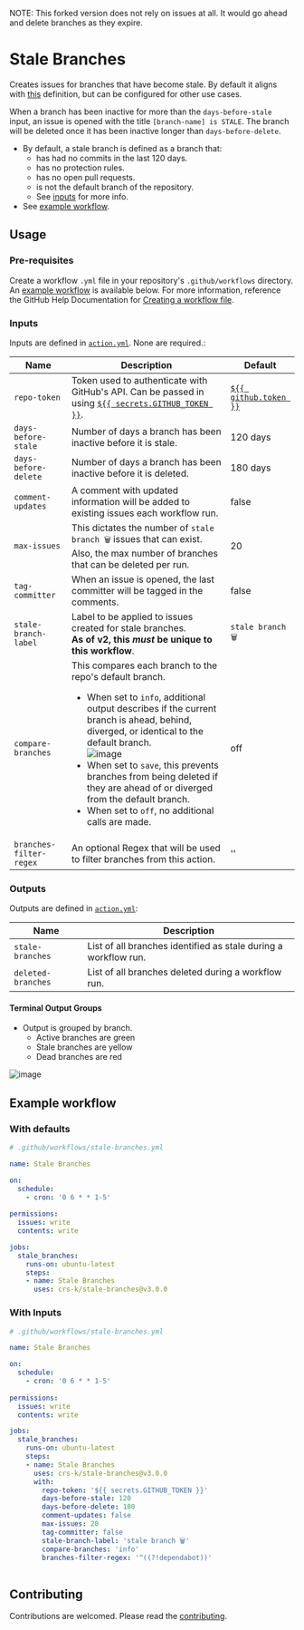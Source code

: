 NOTE: This forked version does not rely on issues at all. It would go ahead and delete branches as they expire.

# Stale Branches

Creates issues for branches that have become stale. By default it aligns with [this](https://docs.github.com/en/repositories/configuring-branches-and-merges-in-your-repository/managing-branches-in-your-repository/viewing-branches-in-your-repository) definition, but can be configured for other use cases.

When a branch has been inactive for more than the `days-before-stale` input, an issue is opened with the title `[branch-name] is STALE`. The branch will be deleted once it has been inactive longer than `days-before-delete`.

* By default, a stale branch is defined as a branch that:
  * has had no commits in the last 120 days.
  * has no protection rules.
  * has no open pull requests.
  * is not the default branch of the repository. 
  * See [inputs](https://github.com/crs-k/stale-branches#inputs) for more info.
* See [example workflow](https://github.com/crs-k/stale-branches#example-workflow).

## Usage

### Pre-requisites
Create a workflow `.yml` file in your repository's `.github/workflows` directory. An [example workflow](#example-workflow) is available below. For more information, reference the GitHub Help Documentation for [Creating a workflow file](https://help.github.com/en/articles/configuring-a-workflow#creating-a-workflow-file).

### Inputs
Inputs are defined in [`action.yml`](action.yml). None are required.:

| Name | Description | Default |
| --------------- | ---- | --- |
| `repo-token` | Token used to authenticate with GitHub's API. Can be passed in using [`${{ secrets.GITHUB_TOKEN }}`](https://docs.github.com/en/actions/security-guides/automatic-token-authentication#about-the-github_token-secret). | [`${{ github.token }}`](https://docs.github.com/en/actions/learn-github-actions/contexts#github-context) |
| `days-before-stale` | Number of days a branch has been inactive before it is stale. | 120 days |
| `days-before-delete` | Number of days a branch has been inactive before it is deleted. | 180 days |
| `comment-updates` | A comment with updated information will be added to existing issues each workflow run. | false |
| `max-issues` | This dictates the number of `stale branch 🗑️` issues that can exist. Also, the max number of branches that can be deleted per run. | 20 |
| `tag-committer` | When an issue is opened, the last committer will be tagged in the comments. | false |
| `stale-branch-label` | Label to be applied to issues created for stale branches. <br>**As of v2, this _must_ be unique to this workflow**. | `stale branch 🗑️` |
| `compare-branches` | This compares each branch to the repo's default branch. <ul><li>When set to `info`, additional output describes if the current branch is ahead, behind, diverged, or identical to the default branch.<br>![image](https://user-images.githubusercontent.com/26232872/157590411-7c97806c-a509-4002-b7a5-a1e4a5da08eb.png)</li> <li>When set to `save`, this prevents branches from being deleted if they are ahead of or diverged from the default branch.</li> <li>When set to `off`, no additional calls are made.</li></ul> | off |
| `branches-filter-regex` | An optional Regex that will be used to filter branches from this action. | '' |

### Outputs
Outputs are defined in [`action.yml`](action.yml):

| Name | Description |
| ---- | ----------- |
| `stale-branches` | List of all branches identified as stale during a workflow run. |
| `deleted-branches` | List of all branches deleted during a workflow run. |

#### Terminal Output Groups
* Output is grouped by branch.
  * Active branches are green
  * Stale branches are yellow
  * Dead branches are red
  
![image](https://user-images.githubusercontent.com/26232872/155919116-50a2ded9-2839-4957-aaa2-caa9c40c91c9.png)


## Example workflow

### With defaults
```yaml
# .github/workflows/stale-branches.yml

name: Stale Branches

on:
  schedule:
    - cron: '0 6 * * 1-5'
    
permissions:
  issues: write
  contents: write

jobs:
  stale_branches:
    runs-on: ubuntu-latest
    steps:
    - name: Stale Branches
      uses: crs-k/stale-branches@v3.0.0
```
### With Inputs
```yaml
# .github/workflows/stale-branches.yml

name: Stale Branches

on:
  schedule:
    - cron: '0 6 * * 1-5'
    
permissions:
  issues: write
  contents: write

jobs:
  stale_branches:
    runs-on: ubuntu-latest
    steps:
    - name: Stale Branches
      uses: crs-k/stale-branches@v3.0.0
      with:
        repo-token: '${{ secrets.GITHUB_TOKEN }}'
        days-before-stale: 120
        days-before-delete: 180
        comment-updates: false
        max-issues: 20
        tag-committer: false
        stale-branch-label: 'stale branch 🗑️'
        compare-branches: 'info'
        branches-filter-regex: '^((?!dependabot))'
        

```

## Contributing
Contributions are welcomed. Please read the [contributing](https://github.com/crs-k/stale-branches/blob/main/CONTRIBUTING.md).
